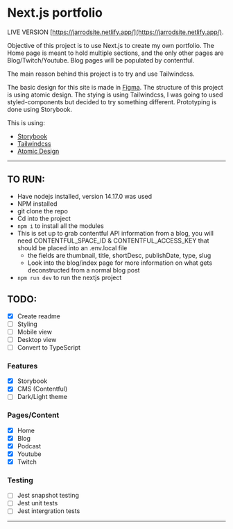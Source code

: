 # Next.js portfolio

LIVE VERSION [https://jarrodsite.netlify.app/](https://jarrodsite.netlify.app/).

Objective of this project is to use Next.js to create my own portfolio.
The Home page is meant to hold multiple sections, and the only other pages are Blog/Twitch/Youtube.
Blog pages will be populated by contentful.

The main reason behind this project is to try and use Tailwindcss.

The basic design for this site is made in [Figma](https://www.figma.com/file/wLqVYuYcdFWoMFCHxxqA1c/JarrodKane?node-id=1%3A982).
The structure of this project is using atomic design.
The stying is using Tailwindcss, I was going to used styled-components but decided to try something different.
Prototyping is done using Storybook.

This is using:

- [Storybook](https://storybook.js.org/)
- [Tailwindcss](https://tailwindcss.com/)
- [Atomic Design](https://bradfrost.com/blog/post/atomic-web-design/)

---

## TO RUN:

- Have nodejs installed, version 14.17.0 was used
- NPM installed
- git clone the repo
- Cd into the project
- `npm i` to install all the modules
- This is set up to grab contentful API information from a blog, you will need CONTENTFUL_SPACE_ID & CONTENTFUL_ACCESS_KEY
  that should be placed into an .env.local file
  - the fields are thumbnail, title, shortDesc, publishDate, type, slug
  - Look into the blog/index page for more information on what gets deconstructed from a normal blog post
- `npm run dev` to run the nextjs project

## TODO:

- [x] Create readme
- [ ] Styling
- [ ] Mobile view
- [ ] Desktop view
- [ ] Convert to TypeScript

### Features

- [x] Storybook
- [x] CMS (Contentful)
- [ ] Dark/Light theme

### Pages/Content

- [x] Home
- [x] Blog
- [x] Podcast
- [x] Youtube
- [x] Twitch

### Testing

- [ ] Jest snapshot testing
- [ ] Jest unit tests
- [ ] Jest intergration tests

---
